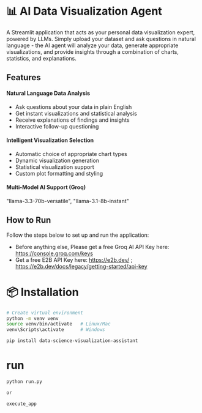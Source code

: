 # 📊 AI Data Visualization Agent
A Streamlit application that acts as your personal data visualization expert, powered by LLMs. Simply upload your dataset and ask questions in natural language - the AI agent will analyze your data, generate appropriate visualizations, and provide insights through a combination of charts, statistics, and explanations.

## Features
#### Natural Language Data Analysis
- Ask questions about your data in plain English
- Get instant visualizations and statistical analysis
- Receive explanations of findings and insights
- Interactive follow-up questioning

#### Intelligent Visualization Selection
- Automatic choice of appropriate chart types
- Dynamic visualization generation
- Statistical visualization support
- Custom plot formatting and styling

#### Multi-Model AI Support (Groq)

 "llama-3.3-70b-versatile",
 "llama-3.1-8b-instant"

## How to Run

Follow the steps below to set up and run the application:
- Before anything else, Please get a free Groq AI API Key here: https://console.groq.com/keys
- Get a free E2B API Key here: https://e2b.dev/ ; https://e2b.dev/docs/legacy/getting-started/api-key

# 📦 Installation

```bash
# Create virtual environment
python -m venv venv
source venv/bin/activate   # Linux/Mac
venv\Scripts\activate      # Windows

pip install data-science-visualization-assistant

```

# run

```bash
python run.py

or

execute_app
```